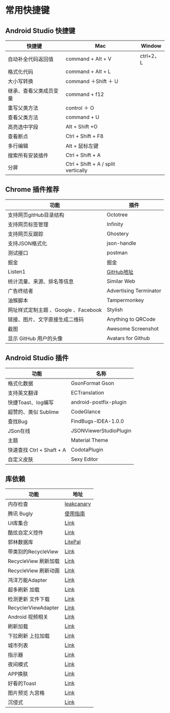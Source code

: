 # 常用快捷键
## Android Studio 快捷键

快捷键 			| Mac | Window
----|------|-------
 自动补全代码返回值| command + Alt + V  | ctrl+2，L
格式化代码 | command + Alt + L  |
大小写转换 | command ＋Shift ＋ U |
继承、查看父类成员变量|command + f12|
重写父类方法|control ＋ O
查看父类方法|command + U
高亮选中字段|Alt + Shift +O
查看断点|Ctrl + Shift + F8
多行编辑|Alt + 鼠标左键
搜索所有安装插件|Ctrl + Shift + A
分屏|Ctrl + Shift + A  / split vertically

## Chrome 插件推荐
功能|插件
----|----
支持网页gitHub目录结构|Octotree
支持网页标签管理|Infinity
支持网页反跟踪|Ghostery
支持JSON格式化|json-handle
测试接口|postman
掘金|掘金
Listen1|[GitHub地址](https://github.com/listen1/listen1)
统计流量、来源、排名等信息|Similar Web
广告终结者|Advertising Terminator
油猴脚本|Tampermonkey
网址样式定制主题 、Google 、Facebook|Stylish
链接、图片、文字直接生成二维码|Anything to QRCode
截图|Awesome Screenshot
显示 GitHub 用户的头像|Avatars for Github

## Android Studio 插件
功能|名称
----|----
格式化数据|GsonFormat Gson
支持英文翻译|ECTranslation
快捷Toast、log编写|android-postfix-plugin
超赞的、类似 Sublime|CodeGlance
查找Bug|FindBugs-IDEA-1.0.0
JSon在线|JSONViewerStudioPlugin
主题|Material Theme
快速查找 Ctrl + Shaft + A |CodotaPlugin
自定义皮肤|Sexy Editor

## 库依赖
功能|地址
----|----
内存检查|[leakcanary](https://github.com/square/leakcanary)
腾讯 Bugly|[使用指南](https://bugly.qq.com/docs/user-guide/instruction-manual-android/?v=20170627170213)
UI库集合|[Link](https://github.com/wasabeef/awesome-android-ui)
酷炫自定义控件|[Link](https://github.com/madongqiang2201/views)
郭林数据库|[LitePal](https://github.com/LitePalFramework/LitePal)
带类别的RecycleView|[Link](https://github.com/simplify20/PowerfulRecyclerViewAdapter)
RecycleView 刷新加载|[Link](https://github.com/WuXiaolong/PullLoadMoreRecyclerView)
RecycleView 刷新动画|[Link](https://github.com/shichaohui/AnimRefreshRecyclerView)
鸿洋万能Adapter|[Link](https://github.com/hongyangAndroid/baseAdapter)
超多刷新 加载|[Link](http://android-arsenal.com/details/1/2488)
检测更新 文件下载|[Link](https://github.com/Tailyou/RetrofitFileDownload)
RecyclerViewAdapter|[Link](https://github.com/CymChad/BaseRecyclerViewAdapterHelper)
Android 视频相关|[Link](https://github.com/jackuhan/VersatileVitamioPlayer)
刷新加载|[Link](https://github.com/liaohuqiu/android-Ultra-Pull-To-Refresh)
下拉刷新 上拉加载|[Link](https://github.com/idisfkj/EnhanceRecyclerView)
城市列表|[Link](https://github.com/18722527635/CityDemo)
指示器|[Link](https://github.com/hackware1993/MagicIndicator)
夜间模式|[Link](https://github.com/achenglike/NightModel)
APP换肤|[Link](https://github.com/zhuguohui/StyleDemo)
好看的Toast|[Link](https://github.com/yadav-rahul/TastyToast)
图片预览 九宫格|[Link](https://github.com/bingoogolapple/BGAPhotoPicker-Android)
沉侵式|[Link](https://github.com/xuyisheng/DesignSupportLibraryDemo)
